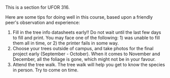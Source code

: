 This is a section for UFOR 316.

Here are some tips for doing well in this course, based upon a friendly
peer's observation and experience: 

1.  Fill in the tree info datasheets early!! Do not wait until the last
    few days to fill and print. You may face one of the following: 1)
    was unable to fill them all in time, or 2) the printer fails in some
    way.
2.  Choose your trees outside of campus, and take photos for the final
    project early (September - October). When it comes to November and
    December, all the foliage is gone, which might not be in your
    favour.
3.  Attend the tree walk. The tree walk will help you get to know the
    species in person. Try to come on time.
